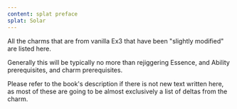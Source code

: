 ```yaml
---
content: splat preface
splat: Solar
---
```


All the charms that are from vanilla Ex3 that have been "slightly modified" are listed here.

Generally this will be typically no more than rejiggering Essence, and Ability prerequisites, and charm prerequisites.

Please refer to the book's description if there is not new text written here, as most of these are going to be almost exclusively a list of deltas from the charm.
